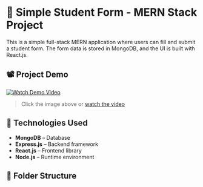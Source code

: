 # 📝 Simple Student Form - MERN Stack Project

This is a simple full-stack MERN application where users can fill and submit a student form. The form data is stored in MongoDB, and the UI is built with React.js.

## 📽️ Project Demo

[![Watch Demo Video](https://img.youtube.com/vi/BMn_SEiR8W0/0.jpg)](https://youtu.be/BMn_SEiR8W0?feature=shared)

> Click the image above or [watch the video](https://youtu.be/BMn_SEiR8W0?feature=shared)

## 🚀 Technologies Used

- **MongoDB** – Database
- **Express.js** – Backend framework
- **React.js** – Frontend library
- **Node.js** – Runtime environment

## 📂 Folder Structure

